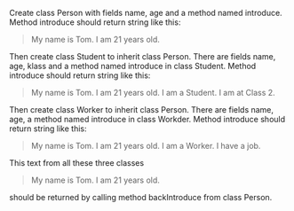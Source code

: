 Create class Person with fields name, age and a method named introduce.
Method introduce should return string like this:

>My name is Tom. I am 21 years old.

Then create class Student to inherit class Person. There are fields name, age, klass and a method named introduce in class Student. Method introduce should return string like this:

>My name is Tom. I am 21 years old. I am a Student. I am at Class 2.


Then create class Worker to inherit class Person. There are fields name, age, a method named introduce in class Workder. Method introduce should return string like this:

>My name is Tom. I am 21 years old. I am a Worker. I have a job.




This text from all these three classes

>My name is Tom. I am 21 years old.

should be returned by calling method backIntroduce from class Person.